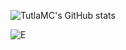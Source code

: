 ![TutlaMC's GitHub stats](https://github-readme-stats-lime-seven-38.vercel.app/api?username=TutlaMC&show_icons=true&theme=radical)

![E](https://github-readme-stats-lime-seven-38.vercel.app/api/top-langs/?username=TutlaMC&exclude_repo=tusk,tyler_bot,old_projects,tusan&hide=TeX&layout=compact&langs_count=10&cache_seconds=60&theme=radical)

